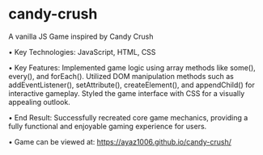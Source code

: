 # candy-crush
A vanilla JS Game inspired by Candy Crush

•	Key Technologies: JavaScript, HTML, CSS <br>

•	Key Features: Implemented game logic using array methods like some(), every(), and forEach(). Utilized DOM manipulation methods such as addEventListener(), setAttribute(), createElement(), and appendChild() for interactive gameplay. Styled the game interface with CSS for a visually appealing outlook. <br>

•	End Result: Successfully recreated core game mechanics, providing a fully functional and enjoyable gaming experience for users.

•	Game can be viewed at: https://ayaz1006.github.io/candy-crush/





